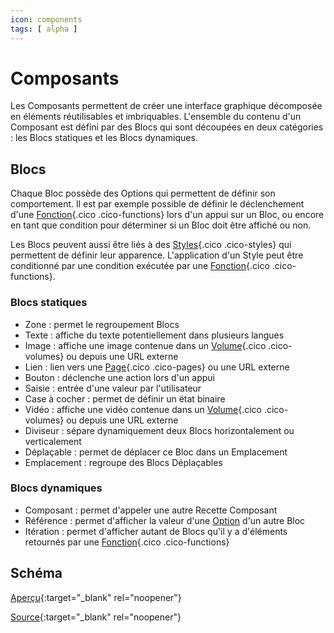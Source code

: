 ```yaml
---
icon: components
tags: [ alpha ]
---
```

# Composants

Les Composants permettent de créer une interface graphique décomposée en éléments réutilisables et imbriquables. L'ensemble du contenu d'un Composant est défini par des Blocs qui sont découpées en deux catégories : les Blocs statiques et les Blocs dynamiques.


## Blocs

Chaque Bloc possède des Options qui permettent de définir son comportement. Il est par exemple possible de définir le déclenchement d'une [Fonction](/fr/concepts/automations/functions/){.cico .cico-functions} lors d'un appui sur un Bloc, ou encore en tant que condition pour déterminer si un Bloc doit être affiché ou non.

Les Blocs peuvent aussi être liés à des [Styles](/fr/concepts/interfaces/styles/){.cico .cico-styles} qui permettent de définir leur apparence. L'application d'un Style peut être conditionné par une condition exécutée par une [Fonction](/fr/concepts/automations/functions/){.cico .cico-functions}.

### Blocs statiques
- Zone : permet le regroupement Blocs
- Texte : affiche du texte potentiellement dans plusieurs langues
- Image : affiche une image contenue dans un [Volume](/fr/concepts/storage/volumes/){.cico .cico-volumes} ou depuis une URL externe
- Lien : lien vers une [Page](/fr/concepts/interfaces/pages/){.cico .cico-pages} ou une URL externe
- Bouton : déclenche une action lors d'un appui
- Saisie : entrée d'une valeur par l'utilisateur
- Case à cocher : permet de définir un état binaire
- Vidéo : affiche une vidéo contenue dans un [Volume](/fr/concepts/storage/volumes/){.cico .cico-volumes} ou depuis une URL externe
- Diviseur : sépare dynamiquement deux Blocs horizontalement ou verticalement
- Déplaçable : permet de déplacer ce Bloc dans un Emplacement
- Emplacement : regroupe des Blocs Déplaçables

### Blocs dynamiques
- Composant : permet d'appeler une autre Recette Composant
- Référence : permet d'afficher la valeur d'une [Option](/fr/concepts/recipes/options/) d'un autre Bloc
- Itération : permet d'afficher autant de Blocs qu'il y a d'éléments retournés par une [Fonction](/fr/concepts/automations/functions/){.cico .cico-functions}


## Schéma

[Aperçu](https://json-schema.app/view/%23?url=https%3A%2F%2Fraw.githubusercontent.com%2Fblue-forest%2Fdropin%2Fmain%2Fschemas%2Fcomponent.json){:target="_blank" rel="noopener"}

[Source](https://github.com/blue-forest/dropin/blob/main/schemas/component.json){:target="_blank" rel="noopener"}
